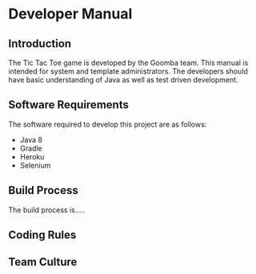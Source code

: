 # Developer Manual

## Introduction
The Tic Tac Toe game is developed by the Goomba team. This manual is intended for system and template administrators. The developers should have basic understanding of Java as well as test driven development.

## Software Requirements
The software required to develop this project are as follows:

* Java 8
* Gradle
* Heroku
* Selenium

## Build Process
The build process is.....

## Coding Rules

## Team Culture